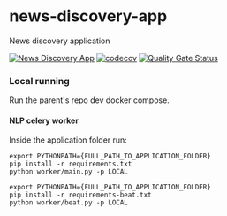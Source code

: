 # news-discovery-app
News discovery application

[![News Discovery App](https://github.com/DeejayRevok/news-discovery-app/actions/workflows/pythonapp.yml/badge.svg?branch=develop)](https://github.com/DeejayRevok/news-discovery-app/actions/workflows/pythonapp.yml)
[![codecov](https://codecov.io/gh/DeejayRevok/news-discovery-app/branch/develop/graph/badge.svg?token=5IMQQ2B7QP)](https://codecov.io/gh/DeejayRevok/news-discovery-app)
[![Quality Gate Status](https://sonarcloud.io/api/project_badges/measure?project=DeejayRevok_news-discovery-app&metric=alert_status)](https://sonarcloud.io/dashboard?id=DeejayRevok_news-discovery-app)

### Local running

Run the parent's repo dev docker compose.

#### NLP celery worker
Inside the application folder run:
```
export PYTHONPATH={FULL_PATH_TO_APPLICATION_FOLDER}
pip install -r requirements.txt
python worker/main.py -p LOCAL
```
```
export PYTHONPATH={FULL_PATH_TO_APPLICATION_FOLDER}
pip install -r requirements-beat.txt
python worker/beat.py -p LOCAL
```
